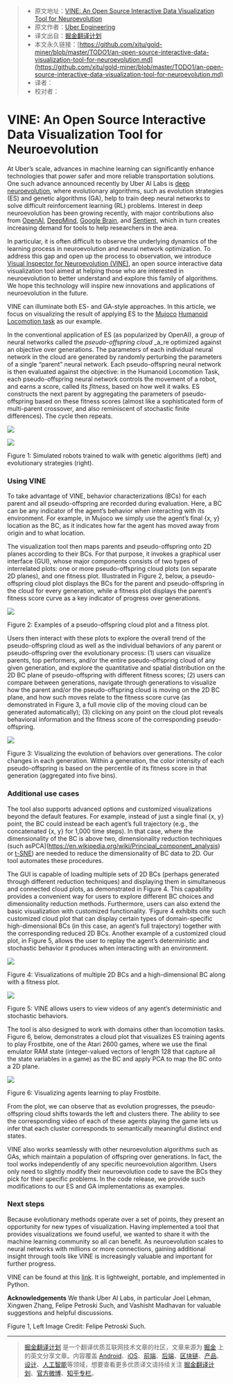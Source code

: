 > * 原文地址：[VINE: An Open Source Interactive Data Visualization Tool for Neuroevolution](https://eng.uber.com/vine/)
> * 原文作者：[Uber Engineering](https://eng.uber.com/)
> * 译文出自：[掘金翻译计划](https://github.com/xitu/gold-miner)
> * 本文永久链接：[https://github.com/xitu/gold-miner/blob/master/TODO1/an-open-source-interactive-data-visualization-tool-for-neuroevolution.md](https://github.com/xitu/gold-miner/blob/master/TODO1/an-open-source-interactive-data-visualization-tool-for-neuroevolution.md)
> * 译者：
> * 校对者：

# VINE: An Open Source Interactive Data Visualization Tool for Neuroevolution

At Uber’s scale, advances in machine learning can significantly enhance technologies that power safer and more reliable transportation solutions. One such advance announced recently by Uber AI Labs is [deep neuroevolution](https://eng.uber.com/deep-neuroevolution/), where evolutionary algorithms, such as evolution strategies (ES) and genetic algorithms (GA), help to train deep neural networks to solve difficult reinforcement learning (RL) problems. Interest in deep neuroevolution has been growing recently, with major contributions also from [OpenAI](https://blog.openai.com/evolution-strategies/), [DeepMind](https://deepmind.com/blog/population-based-training-neural-networks/), [Google Brain](https://arxiv.org/abs/1802.01548), and [Sentient](https://www.sentient.ai/blog/evolution-is-the-new-deep-learning/), which in turn creates increasing demand for tools to help researchers in the area.

In particular, it is often difficult to observe the underlying dynamics of the learning process in neuroevolution and neural network optimization. To address this gap and open up the process to observation, we introduce [Visual Inspector for Neuroevolution (VINE)](https://github.com/uber-common/deep-neuroevolution), an open source interactive data visualization tool aimed at helping those who are interested in neuroevolution to better understand and explore this family of algorithms. We hope this technology will inspire new innovations and applications of neuroevolution in the future.

VINE can illuminate both ES- and GA-style approaches. In this article, we focus on visualizing the result of applying ES to the [Mujoco](http://www.mujoco.org/index.html) [Humanoid Locomotion task](https://gym.openai.com/) as our example.

In the conventional application of ES (as popularized by OpenAI), a group of neural networks called the _pseudo-offspring cloud_ _a_re optimized against an objective over generations. The parameters of each individual neural network in the cloud are generated by randomly perturbing the parameters of a single “parent” neural network. Each pseudo-offspring neural network is then evaluated against the objective: in the Humanoid Locomotion Task, each pseudo-offspring neural network controls the movement of a robot, and earns a score, called its _fitness,_ based on how well it walks. ES constructs the next parent by aggregating the parameters of pseudo-offspring based on these fitness scores (almost like a sophisticated form of multi-parent crossover, and also reminiscent of stochastic finite differences). The cycle then repeats.

[![](https://eng.uber.com/wp-content/uploads/2018/03/fig1_left.gif)](http://eng.uber.com/wp-content/uploads/2018/03/fig1_left.gif)

[![](https://eng.uber.com/wp-content/uploads/2018/03/fig1_right.gif)](http://eng.uber.com/wp-content/uploads/2018/03/fig1_right.gif)

Figure 1: Simulated robots trained to walk with genetic algorithms (left) and evolutionary strategies (right).

### Using VINE

To take advantage of VINE, behavior characterizations (BCs) for each parent and all pseudo-offspring are recorded during evaluation. Here, a BC can be any indicator of the agent’s behavior when interacting with its environment. For example, in Mujoco we simply use the agent’s final {x, y} location as the BC, as it indicates how far the agent has moved away from origin and to what location.

The visualization tool then maps parents and pseudo-offspring onto 2D planes according to their BCs. For that purpose, it invokes a graphical user interface (GUI), whose major components consists of two types of interrelated plots: one or more pseudo-offspring cloud plots (on separate 2D planes), and one fitness plot. Illustrated in Figure 2, below, a pseudo-offspring cloud plot displays the BCs for the parent and pseudo-offspring in the cloud for every generation, while a fitness plot displays the parent’s fitness score curve as a key indicator of progress over generations.

[![](https://eng.uber.com/wp-content/uploads/2018/03/image8.png)](http://eng.uber.com/wp-content/uploads/2018/03/image8.png)

Figure 2: Examples of a pseudo-offspring cloud plot and a fitness plot.

Users then interact with these plots to explore the overall trend of the pseudo-offspring cloud as well as the individual behaviors of any parent or pseudo-offspring over the evolutionary process: (1) users can visualize parents, top performers, and/or the entire pseudo-offspring cloud of any given generation, and explore the quantitative and spatial distribution on the 2D BC plane of pseudo-offspring with different fitness scores; (2) users can compare between generations, navigate through generations to visualize how the parent and/or the pseudo-offspring cloud is moving on the 2D BC plane, and how such moves relate to the fitness score curve (as demonstrated in Figure 3, a full movie clip of the moving cloud can be generated automatically); (3) clicking on any point on the cloud plot reveals behavioral information and the fitness score of the corresponding pseudo-offspring.

[![](https://eng.uber.com/wp-content/uploads/2018/03/image7.gif)](http://eng.uber.com/wp-content/uploads/2018/03/image7.gif)

Figure 3: Visualizing the evolution of behaviors over generations. The color changes in each generation. Within a generation, the color intensity of each pseudo-offspring is based on the percentile of its fitness score in that generation (aggregated into five bins).

### Additional use cases

The tool also supports advanced options and customized visualizations beyond the default features. For example, instead of just a single final {x, y} point, the BC could instead be each agent’s full trajectory (e.g., the concatenated {x, y} for 1,000 time steps). In that case, where the dimensionality of the BC is above two, dimensionality reduction techniques (such asPCA](https://en.wikipedia.org/wiki/Principal_component_analysis) or [t-SNE](https://lvdmaaten.github.io/tsne/)) are needed to reduce the dimensionality of BC data to 2D. Our tool automates these procedures.

The GUI is capable of loading multiple sets of 2D BCs (perhaps generated through different reduction techniques) and displaying them in simultaneous and connected cloud plots, as demonstrated in Figure 4. This capability provides a convenient way for users to explore different BC choices and dimensionality reduction methods. Furthermore, users can also extend the basic visualization with customized functionality. ‘Figure 4 exhibits one such customized cloud plot that can display certain types of domain-specific high-dimensional BCs (in this case, an agent’s full trajectory) together with the corresponding reduced 2D BCs. Another example of a customized cloud plot, in Figure 5, allows the user to replay the agent’s deterministic and stochastic behavior it produces when interacting with an environment.

[![](https://eng.uber.com/wp-content/uploads/2018/03/image1-2.png)](http://eng.uber.com/wp-content/uploads/2018/03/image1-2.png)

Figure 4: Visualizations of multiple 2D BCs and a high-dimensional BC along with a fitness plot.

[![](https://eng.uber.com/wp-content/uploads/2018/03/image2.gif)](http://eng.uber.com/wp-content/uploads/2018/03/image2.gif)

Figure 5: VINE allows users to view videos of any agent’s deterministic and stochastic behaviors.

The tool is also designed to work with domains other than locomotion tasks. Figure 6, below, demonstrates a cloud plot that visualizes ES training agents to play Frostbite, one of the Atari 2600 games, where we use the final emulator RAM state (integer-valued vectors of length 128 that capture all the state variables in a game) as the BC and apply PCA to map the BC onto a 2D plane.

[![](https://eng.uber.com/wp-content/uploads/2018/03/image3-1.png)](http://eng.uber.com/wp-content/uploads/2018/03/image3-1.png)

Figure 6: Visualizing agents learning to play Frostbite.

From the plot, we can observe that as evolution progresses, the pseudo-offspring cloud shifts towards the left and clusters there. The ability to see the corresponding video of each of these agents playing the game lets us infer that each cluster corresponds to semantically meaningful distinct end states.

VINE also works seamlessly with other neuroevolution algorithms such as GAs, which maintain a population of offspring over generations. In fact, the tool works independently of any specific neuroevolution algorithm. Users only need to slightly modify their neuroevolution code to save the BCs they pick for their specific problems. In the code release, we provide such modifications to our ES and GA implementations as examples.

### Next steps

Because evolutionary methods operate over a set of points, they present an opportunity for new types of visualization. Having implemented a tool that provides visualizations we found useful, we wanted to share it with the machine learning community so all can benefit. As neuroevolution scales to neural networks with millions or more connections, gaining additional insight through tools like VINE is increasingly valuable and important for further progress.

VINE can be found at this [link](https://github.com/uber-common/deep-neuroevolution/tree/master/visual_inspector). It is lightweight, portable, and implemented in Python.

**Acknowledgements** We thank Uber AI Labs, in particular Joel Lehman, Xingwen Zhang, Felipe Petroski Such, and Vashisht Madhavan for valuable suggestions and helpful discussions.

Figure 1, Left Image Credit: Felipe Petroski Such.


---

> [掘金翻译计划](https://github.com/xitu/gold-miner) 是一个翻译优质互联网技术文章的社区，文章来源为 [掘金](https://juejin.im) 上的英文分享文章。内容覆盖 [Android](https://github.com/xitu/gold-miner#android)、[iOS](https://github.com/xitu/gold-miner#ios)、[前端](https://github.com/xitu/gold-miner#前端)、[后端](https://github.com/xitu/gold-miner#后端)、[区块链](https://github.com/xitu/gold-miner#区块链)、[产品](https://github.com/xitu/gold-miner#产品)、[设计](https://github.com/xitu/gold-miner#设计)、[人工智能](https://github.com/xitu/gold-miner#人工智能)等领域，想要查看更多优质译文请持续关注 [掘金翻译计划](https://github.com/xitu/gold-miner)、[官方微博](http://weibo.com/juejinfanyi)、[知乎专栏](https://zhuanlan.zhihu.com/juejinfanyi)。
